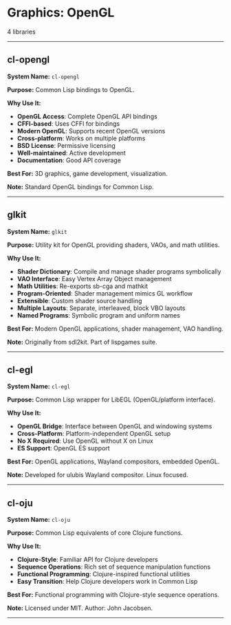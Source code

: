 # Graphics: OpenGL

4 libraries

---

## cl-opengl

**System Name:** `cl-opengl`

**Purpose:** Common Lisp bindings to OpenGL.

**Why Use It:**
- **OpenGL Access**: Complete OpenGL API bindings
- **CFFI-based**: Uses CFFI for bindings
- **Modern OpenGL**: Supports recent OpenGL versions
- **Cross-platform**: Works on multiple platforms
- **BSD License**: Permissive licensing
- **Well-maintained**: Active development
- **Documentation**: Good API coverage

**Best For:** 3D graphics, game development, visualization.

**Note:** Standard OpenGL bindings for Common Lisp.

---


## glkit

**System Name:** `glkit`

**Purpose:** Utility kit for OpenGL providing shaders, VAOs, and math utilities.

**Why Use It:**
- **Shader Dictionary**: Compile and manage shader programs symbolically
- **VAO Interface**: Easy Vertex Array Object management
- **Math Utilities**: Re-exports sb-cga and mathkit
- **Program-Oriented**: Shader management mimics GL workflow
- **Extensible**: Custom shader source handling
- **Multiple Layouts**: Separate, interleaved, block VBO layouts
- **Named Programs**: Symbolic program and uniform names

**Best For:** Modern OpenGL applications, shader management, VAO handling.

**Note:** Originally from sdl2kit. Part of lispgames suite.

---


## cl-egl

**System Name:** `cl-egl`

**Purpose:** Common Lisp wrapper for LibEGL (OpenGL/platform interface).

**Why Use It:**
- **OpenGL Bridge**: Interface between OpenGL and windowing systems
- **Cross-Platform**: Platform-independent OpenGL setup
- **No X Required**: Use OpenGL without X on Linux
- **ES Support**: OpenGL ES support

**Best For:** OpenGL applications, Wayland compositors, embedded OpenGL.

**Note:** Developed for ulubis Wayland compositor. Linux focused.

---


## cl-oju

**System Name:** `cl-oju`

**Purpose:** Common Lisp equivalents of core Clojure functions.

**Why Use It:**
- **Clojure-Style**: Familiar API for Clojure developers
- **Sequence Operations**: Rich set of sequence manipulation functions
- **Functional Programming**: Clojure-inspired functional utilities
- **Easy Transition**: Help Clojure developers work in Common Lisp

**Best For:** Functional programming with Clojure-style sequence operations.

**Note:** Licensed under MIT. Author: John Jacobsen.

---


